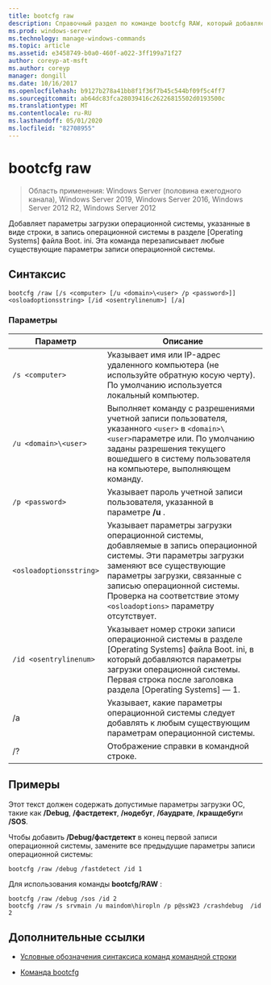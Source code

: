 ```yaml
---
title: bootcfg raw
description: Справочный раздел по команде bootcfg RAW, который добавляет параметры загрузки операционной системы, указанные в виде строки, в запись операционной системы в разделе операционной системы файла Boot. ini.
ms.prod: windows-server
ms.technology: manage-windows-commands
ms.topic: article
ms.assetid: e3458749-b0a0-460f-a022-3ff199a71f27
author: coreyp-at-msft
ms.author: coreyp
manager: dongill
ms.date: 10/16/2017
ms.openlocfilehash: b9127b278a41bb8f1f36f7b45c544bf09f5c4ff7
ms.sourcegitcommit: ab64dc83fca28039416c26226815502d0193500c
ms.translationtype: MT
ms.contentlocale: ru-RU
ms.lasthandoff: 05/01/2020
ms.locfileid: "82708955"
---
```

# <a name="bootcfg-raw"></a>bootcfg raw

> Область применения: Windows Server (половина ежегодного канала), Windows Server 2019, Windows Server 2016, Windows Server 2012 R2, Windows Server 2012

Добавляет параметры загрузки операционной системы, указанные в виде строки, в запись операционной системы в разделе [Operating Systems] файла Boot. ini. Эта команда перезаписывает любые существующие параметры записи операционной системы.

## <a name="syntax"></a>Синтаксис

```
bootcfg /raw [/s <computer> [/u <domain>\<user> /p <password>]] <osloadoptionsstring> [/id <osentrylinenum>] [/a]
```

### <a name="parameters"></a>Параметры

| Параметр | Описание |
| --------- | ----------- |
| `/s <computer>` | Указывает имя или IP-адрес удаленного компьютера (не используйте обратную косую черту). По умолчанию используется локальный компьютер. |
| `/u <domain>\<user>`  | Выполняет команду с разрешениями учетной записи пользователя, указанного `<user>` в `<domain>\<user>`параметре или. По умолчанию заданы разрешения текущего вошедшего в систему пользователя на компьютере, выполняющем команду. |
| `/p <password>` | Указывает пароль учетной записи пользователя, указанной в параметре **/u** . |
| `<osloadoptionsstring>` | Указывает параметры загрузки операционной системы, добавляемые в запись операционной системы. Эти параметры загрузки заменяют все существующие параметры загрузки, связанные с записью операционной системы. Проверка на соответствие этому `<osloadoptions>` параметру отсутствует.
| `/id <osentrylinenum>` | Указывает номер строки записи операционной системы в разделе [Operating Systems] файла Boot. ini, в который добавляются параметры загрузки операционной системы. Первая строка после заголовка раздела [Operating Systems] — 1. |
| /a | Указывает, какие параметры операционной системы следует добавлять к любым существующим параметрам операционной системы. |
| /? | Отображение справки в командной строке. |

## <a name="examples"></a>Примеры

Этот текст должен содержать допустимые параметры загрузки ОС, такие как **/Debug**, **/фастдетект**, **/нодебуг**, **/баудрате**, **/крашдебуг**и **/SOS**.

Чтобы добавить **/Debug/фастдетект** в конец первой записи операционной системы, замените все предыдущие параметры записи операционной системы:

```
bootcfg /raw /debug /fastdetect /id 1
```

Для использования команды **bootcfg/RAW** :

```
bootcfg /raw /debug /sos /id 2
bootcfg /raw /s srvmain /u maindom\hiropln /p p@ssW23 /crashdebug  /id 2
```

## <a name="additional-references"></a>Дополнительные ссылки

- [Условные обозначения синтаксиса команд командной строки](command-line-syntax-key.md)

- [Команда bootcfg](bootcfg.md)
